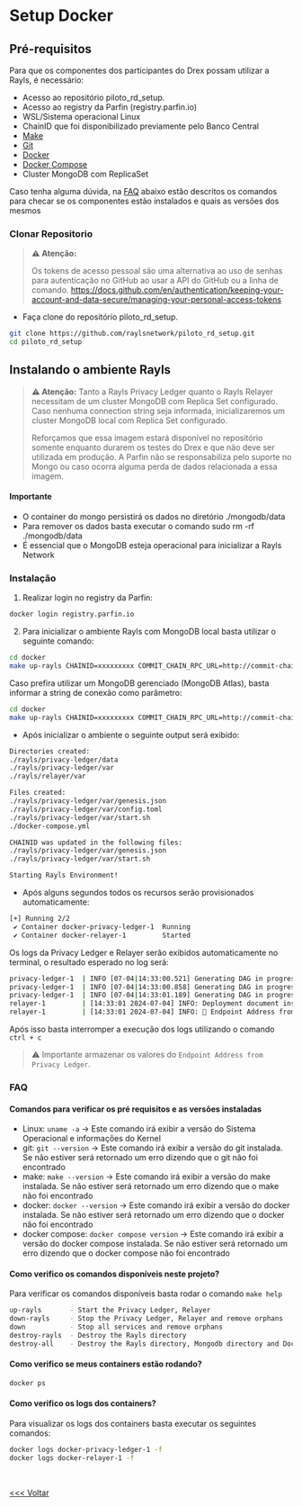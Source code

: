# Setup Docker

## Pré-requisitos

Para que os componentes dos participantes do Drex possam utilizar a Rayls, é necessário:

- Acesso ao repositório piloto_rd_setup.
- Acesso ao registry da Parfin (registry.parfin.io)
- WSL/Sistema operacional Linux
- ChainID que foi disponibilizado previamente pelo Banco Central
- [Make](https://www.gnu.org/software/make/)
- [Git](https://git-scm.com/book/en/v2/Getting-Started-Installing-Git)
- [Docker](https://docs.docker.com/engine/install/ubuntu/)
- [Docker Compose](https://docs.docker.com/compose/install/)
- Cluster MongoDB com ReplicaSet

Caso tenha alguma dúvida, na [FAQ](#faq) abaixo estão descritos os comandos para checar se os componentes estão instalados e quais as versões dos mesmos 

### Clonar Repositorio

> **⚠️ Atenção:**
>
> Os tokens de acesso pessoal são uma alternativa ao uso de senhas para autenticação no GitHub ao usar a API do GitHub ou a linha de comando.
> https://docs.github.com/en/authentication/keeping-your-account-and-data-secure/managing-your-personal-access-tokens

- Faça clone do repositório piloto_rd_setup.
```bash
git clone https://github.com/raylsnetwork/piloto_rd_setup.git
cd piloto_rd_setup
```

## Instalando o ambiente Rayls

> **⚠️ Atenção:**
> Tanto a Rayls Privacy Ledger quanto o Rayls Relayer necessitam de um cluster MongoDB com Replica Set configurado. Caso nenhuma connection string seja informada, inicializaremos um cluster MongoDB local com Replica Set configurado.
>
> Reforçamos que essa imagem estará disponível no repositório somente enquanto durarem os testes do Drex e que não deve ser utilizada em produção. A Parfin não se responsabiliza pelo suporte no Mongo ou caso ocorra alguma perda de dados relacionada a essa imagem.

#### Importante

- O container do mongo persistirá os dados no diretório ./mongodb/data
- Para remover os dados basta executar o comando sudo rm -rf ./mongodb/data
- É essencial que o MongoDB esteja operacional para inicializar a Rayls Network

### Instalação

1. Realizar login no registry da Parfin:
```bash
docker login registry.parfin.io
```

2. Para inicializar o ambiente Rayls com MongoDB local basta utilizar o seguinte comando:
```bash
cd docker
make up-rayls CHAINID=xxxxxxxxx COMMIT_CHAIN_RPC_URL=http://commit-chain-rpc-url:commit-chain-rpc-port COMMIT_CHAIN_WS_URL=ws://commit-chain-ws-url:commit-chain-ws-port     
```
Caso prefira utilizar um MongoDB gerenciado (MongoDB Atlas), basta informar a string de conexão como parâmetro:
```bash
cd docker
make up-rayls CHAINID=xxxxxxxxx COMMIT_CHAIN_RPC_URL=http://commit-chain-rpc-url:commit-chain-rpc-port COMMIT_CHAIN_WS_URL=ws://commit-chain-ws-url:commit-chain-ws-port MONGODB_CONNECTION_STRING='mongodb+srv://username:password@endpoint' 
```

- Após inicializar o ambiente o seguinte output será exibido:

```bash
Directories created:
./rayls/privacy-ledger/data
./rayls/privacy-ledger/var
./rayls/relayer/var

Files created:
./rayls/privacy-ledger/var/genesis.json
./rayls/privacy-ledger/var/config.toml
./rayls/privacy-ledger/var/start.sh
./docker-compose.yml

CHAINID was updated in the following files:
./rayls/privacy-ledger/var/genesis.json
./rayls/privacy-ledger/var/start.sh

Starting Rayls Environment!
```

- Após alguns segundos todos os recursos serão provisionados automaticamente:

```bash
[+] Running 2/2
 ✔ Container docker-privacy-ledger-1  Running
 ✔ Container docker-relayer-1         Started
```

Os logs da Privacy Ledger e Relayer serão exibidos automaticamente no terminal, o resultado esperado no log será:
```bash
privacy-ledger-1  | INFO [07-04|14:33:00.521] Generating DAG in progress               epoch=1 percentage=64 elapsed=23.524s
privacy-ledger-1  | INFO [07-04|14:33:00.858] Generating DAG in progress               epoch=1 percentage=65 elapsed=23.861s
privacy-ledger-1  | INFO [07-04|14:33:01.189] Generating DAG in progress               epoch=1 percentage=66 elapsed=24.192s
relayer-1         | [14:33:01 2024-07-04] INFO: Deployment document inserted | version="1.8.6.2" 
relayer-1         | [14:33:01 2024-07-04] INFO: 📝 Endpoint Address from Private Ledger  | ADDRESS=0xExEMPL0AFa067aCC9EXAMPLE6C382282bEXAMPL1 
```
Após isso basta interromper a execução dos logs utilizando o comando `ctrl + c`

> ⚠️ Importante armazenar os valores do `Endpoint Address from Privacy Ledger`.

### FAQ

#### Comandos para verificar os pré requisitos e as versões instaladas

- Linux: `uname -a` -> Este comando irá exibir a versão do Sistema Operacional e informações do Kernel
- git: `git --version` -> Este comando irá exibir a versão do git instalada. Se não estiver será retornado um erro dizendo que o git não foi encontrado
- make: `make --version` -> Este comando irá exibir a versão do make instalada. Se não estiver será retornado um erro dizendo que o make não foi encontrado
- docker: `docker --version` -> Este comando irá exibir a versão do docker instalada. Se não estiver será retornado um erro dizendo que o docker não foi encontrado
- docker compose: `docker compose version` -> Este comando irá exibir a versão do docker compose instalada. Se não estiver será retornado um erro dizendo que o docker compose não foi encontrado

#### Como verifico os comandos disponíveis neste projeto?

Para verificar os comandos disponíveis basta rodar o comando `make help`

```bash
up-rayls       - Start the Privacy Ledger, Relayer
down-rayls     - Stop the Privacy Ledger, Relayer and remove orphans
down           - Stop all services and remove orphans
destroy-rayls  - Destroy the Rayls directory
destroy-all    - Destroy the Rayls directory, Mongodb directory and Docker Compose file
```

#### Como verifico se meus containers estão rodando?

```bash
docker ps
```

#### Como verifico os logs dos containers?

Para visualizar os logs dos containers basta executar os seguintes comandos:

```bash
docker logs docker-privacy-ledger-1 -f
docker logs docker-relayer-1 -f
```


<br>

[<<< Voltar](../Rayls.md)